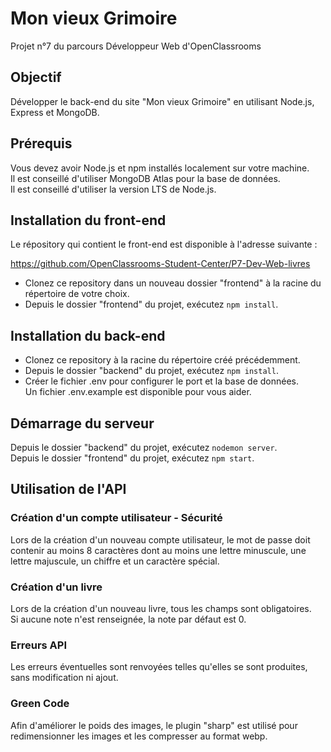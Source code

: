 # Mon vieux Grimoire

Projet n°7 du parcours Développeur Web d'OpenClassrooms 

## Objectif

Développer le back-end du site "Mon vieux Grimoire" en utilisant Node.js, Express et MongoDB.

## Prérequis

Vous devez avoir Node.js et npm installés localement sur votre machine.</br>
Il est conseillé d'utiliser MongoDB Atlas pour la base de données.</br> 
Il est conseillé d'utiliser la version LTS de Node.js.</br>

## Installation du front-end

Le répository qui contient le front-end est disponible à l'adresse suivante :

https://github.com/OpenClassrooms-Student-Center/P7-Dev-Web-livres

* Clonez ce repository dans un nouveau dossier "frontend" à la racine du répertoire de votre choix.
* Depuis le dossier "frontend" du projet, exécutez `npm install`.


## Installation du back-end

* Clonez ce repository à la racine du répertoire créé précédemment.
* Depuis le dossier "backend" du projet, exécutez `npm install`.
* Créer le fichier .env pour configurer le port et la base de données.</br>
Un fichier .env.example est disponible pour vous aider.

## Démarrage du serveur

Depuis le dossier "backend" du projet, exécutez `nodemon server`.</br>
Depuis le dossier "frontend" du projet, exécutez `npm start`.

## Utilisation de l'API

### Création d'un compte utilisateur - Sécurité
Lors de la création d'un nouveau compte utilisateur, le mot de passe doit contenir au moins 8 caractères dont au moins une lettre minuscule, une lettre majuscule, un chiffre et un caractère spécial.

### Création d'un livre 
Lors de la création d'un nouveau livre, tous les champs sont obligatoires.</br>
Si aucune note n'est renseignée, la note par défaut est 0.

### Erreurs API
Les erreurs éventuelles sont renvoyées telles qu'elles se sont produites, sans modification ni ajout.</br>

### Green Code
Afin d'améliorer le poids des images, le plugin "sharp" est utilisé pour redimensionner les images et les compresser au format webp.

